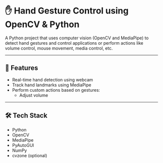 # ✋ Hand Gesture Control using OpenCV & Python

A Python project that uses computer vision (OpenCV and MediaPipe) to detect hand gestures and control applications or perform actions like volume control, mouse movement, media control, etc.

---

## 📌 Features

- Real-time hand detection using webcam
- Track hand landmarks using MediaPipe
- Perform custom actions based on gestures:
   - Adjust volume
 

---

## 🛠️ Tech Stack

- Python
- OpenCV
- MediaPipe
- PyAutoGUI
- NumPy
- cvzone (optional)




